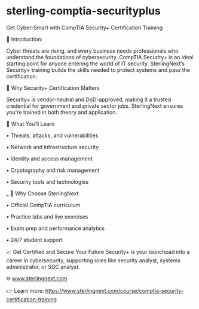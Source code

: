 # sterling-comptia-securityplus
Get Cyber-Smart with CompTIA Security+ Certification Training

📘 Introduction: 

Cyber threats are rising, and every business needs professionals who understand the foundations of cybersecurity. CompTIA Security+ is an ideal starting point for anyone entering the world of IT security. SterlingNext’s Security+ training builds the skills needed to protect systems and pass the certification.

🚀 Why Security+ Certification Matters

Security+ is vendor-neutral and DoD-approved, making it a trusted credential for government and private sector jobs. SterlingNext ensures you're trained in both theory and application.


🎯 What You’ll Learn

•	Threats, attacks, and vulnerabilities

•	Network and infrastructure security

•	Identity and access management

•	Cryptography and risk management

•	Security tools and technologies

_
🌟 Why Choose SterlingNext

•	Official CompTIA curriculum

•	Practice labs and live exercises

•	Exam prep and performance analytics

•	24/7 student support


📈 Get Certified and Secure Your Future Security+ is your launchpad into a career in cybersecurity, supporting roles like security analyst, systems administrator, or SOC analyst.

🌐 www.sterlingnext.com

👉 Learn more: https://www.sterlingnext.com/course/comptia-security-certification-training


